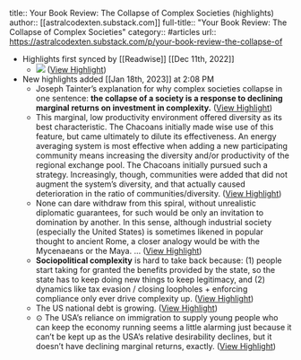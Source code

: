 title:: Your Book Review: The Collapse of Complex Societies (highlights)
author:: [[astralcodexten.substack.com]]
full-title:: "Your Book Review: The Collapse of Complex Societies"
category:: #articles
url:: https://astralcodexten.substack.com/p/your-book-review-the-collapse-of

- Highlights first synced by [[Readwise]] [[Dec 11th, 2022]]
	- ![](https://substackcdn.com/image/fetch/w_1456,c_limit,f_auto,q_auto:good,fl_progressive:steep/https%3A%2F%2Fbucketeer-e05bbc84-baa3-437e-9518-adb32be77984.s3.amazonaws.com%2Fpublic%2Fimages%2F39c9869d-4ed0-4b5e-b660-44b8b35be972_1144x772.png) ([View Highlight](https://read.readwise.io/read/01gm090msvw3j8x5apz8xewj38))
- New highlights added [[Jan 18th, 2023]] at 2:08 PM
	- Joseph Tainter’s explanation for why complex societies collapse in one sentence: **the collapse of a society is a response to declining marginal returns on investment in complexity.** ([View Highlight](https://read.readwise.io/read/01gq1ag50rsptqn1ee9yg1wj78))
	- This marginal, low productivity environment offered diversity as its best characteristic. The Chacoans initially made wise use of this feature, but came ultimately to dilute its effectiveness. An energy averaging system is most effective when adding a new participating community means increasing the diversity and/or productivity of the regional exchange pool. The Chacoans initially pursued such a strategy. Increasingly, though, communities were added that did not augment the system’s diversity, and that actually caused deterioration in the ratio of communities/diversity. ([View Highlight](https://read.readwise.io/read/01gq1ajdvcx92tr4e63zbtygep))
	- None can dare withdraw from this spiral, without unrealistic diplomatic guarantees, for such would be only an invitation to domination by another. In this sense, although industrial society (especially the United States) is sometimes likened in popular thought to ancient Rome, a closer analogy would be with the Mycenaeans or the Maya. ... ([View Highlight](https://read.readwise.io/read/01gq1ajqh59j9zf9ee461njsmm))
	- **Sociopolitical complexity** is hard to take back because: (1) people start taking for granted the benefits provided by the state, so the state has to keep doing new things to keep legitimacy, and (2) dynamics like tax evasion / closing loopholes + enforcing compliance only ever drive complexity up. ([View Highlight](https://read.readwise.io/read/01gq1ak19sx2268xq4wpcwa78f))
	- The US national debt is growing. ([View Highlight](https://read.readwise.io/read/01gq1an9fabgrrysz0yqqc2sca))
	- ⊙ The USA’s reliance on immigration to supply young people who can keep the economy running seems a little alarming just because it can’t be kept up as the USA’s relative desirability declines, but it doesn’t have declining marginal returns, exactly. ([View Highlight](https://read.readwise.io/read/01gq1akkr9phr49872rs78zzd7))